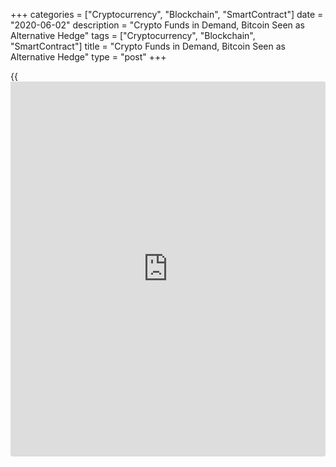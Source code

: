 +++
categories = ["Cryptocurrency", "Blockchain", "SmartContract"]
date = "2020-06-02"
description = "Crypto Funds in Demand, Bitcoin Seen as Alternative Hedge"
tags = ["Cryptocurrency", "Blockchain", "SmartContract"]
title = "Crypto Funds in Demand, Bitcoin Seen as Alternative Hedge"
type = "post"
+++

{{<iframe id="large-banner" src="https://www.bounty.group/#slide=27.0" width="100%" height="600" scrolling="no" style="border: 0px solid rgb(216, 221, 230); border-radius: 3px;">}}

Grayscale Investments has been gobbling up Bitcoin in recent months, and
most of its [investor](https://www.fintechee.com/tutorial-for-forex-trading/investor-mode/)s are institutions — but other funds are doing it,
too.

While the theater world has Waiting for Godot, the crypto sphere has its
own drama: Waiting for the Institutional Investor. Recently, there have
been some promising sightings. Grayscale Investments has been buying up
Bitcoin (BTC) at a great rate in recent months.

Indeed, since the May 11–12 rewards halving event, the fund has been
accumulating BTC at a rate equivalent to 150% of all the new Bitcoin
mined, Cointelegraph reported on Thursday. The firm now has $3.2 billion
in assets under management, or AUM, in its Grayscale Bitcoin Trust.
Significantly, more than 90% of new inflows are from institutional
players, according to the company.

![Crypto Funds in Demand, Institutions See Bitcoin as Alternative
Hedge][1]

Grayscale may not be alone in attracting institutional attention. Eric
Ervin, the president and CEO of Blockforce Capital, an asset management
firm that operates in the crypto space, told Cointelegraph: “We are
seeing more institutional interest. I think this would be true
regardless of the halving or the QE taking place, even more so given the
unprecedented fiscal and monetary global stimulus.”

Lennard Neo, the head of research at Stack Funds, told Cointelegraph
that institutional [investor](https://www.fintechee.com/tutorial-for-forex-trading/investor-mode/)s have been looking for alternative solutions
not just to provide returns but also to protect their existing portfolio
from further downside risks, explaining:

> “Similar to Grayscale, Stack has seen an uptick in [investor](https://www.fintechee.com/tutorial-for-forex-trading/investor-mode/)s’ interest
— almost double that figures of pre-crash in March — in Bitcoin […] I
would not say they are ‘gobbling up BTC’ blindly but cautiously seeking
traditional structured solutions that they are familiar with before
making an investment.”

Paul Cappelli, a portfolio manager at Galaxy Fund Management, told
Cointelegraph: “We’re seeing increased interest from multiple levels of
[investor](https://www.fintechee.com/tutorial-for-forex-trading/investor-mode/)s — wealth channels, independent RIAs and institutions.” The
recent BTC halving came at an interesting time — amid the COVID-19
outbreak and the growing unease about quantitative easing. He noted: “It
clearly demonstrated BTC’s scarcity and future supply reduction as
concerns deepened around unprecedented stimulus by the Fed with the
CARES Act.”

Not all are knocking at Bitcoin’s door, though. In a May 27 presentation
to [investor](https://www.fintechee.com/tutorial-for-forex-trading/investor-mode/)s, Goldman Sachs, the storied investment bank, listed five
reasons why cryptocurrencies are not an asset class, which included
Bitcoin, noting: “While hedge funds may find trading cryptocurrencies
appealing because of their high volatility, that allure does not
constitute a viable investment rationale.”

Crypto’s denizens reacted combatively. Referencing the quality of
Goldman Sachs’ recent Bitcoin research, Gemini’s Tyler Winklevoss
declared in a tweet: “Today, Wall Street is where you end up when you
can’t make it in crypto” — and he followed up on May 28 with: “Day after
Goldman Sachs says don’t buy [bitcoin](https://www.letsplayfx.com/blog/forex-for-bitcoin/), [bitcoin](https://www.letsplayfx.com/blog/forex-for-bitcoin/) is up $500.” Mati
Greenspan of Quantum Economics wrote in his May 27 [news](https://www.letsplayfx.com/blog/forex-news-website/)letter:
“Regardless of what Goldman Sachs sell-side analysts have to say, it’s
quite clear that institutional interest has been picking up lately.”

On the matter of investment suitability, a recent Bitwise Asset
Management research report made the case for adding Bitcoin to a
diversified portfolio of stocks and bonds, noting that on average, “a
2.5% allocation to [bitcoin](https://www.letsplayfx.com/blog/forex-for-bitcoin/) would have boosted the three-year cumulative
return of a traditional 60% equity/40% bond portfolio by an astonishing
15.9 percentage points.”

In the roughly two-week period since the BTC rewards halving, which
reduced miners’ block reward from 12.5 BTC to 6.25 BTC, 12,337 Bitcoin
were mined as reported by researcher Kevin Rooke on May 27. During that
same period, Grayscale’s Bitcoin Trust purchased 18,910 Bitcoin — about
1.5 BTC for every Bitcoin created. This has raised some questions about
the overall BTC supply.

Binance CEO Changpeng Zhao commented on Rooke’s findings in a tweet:
“There isn’t enough new supply to go around, even for just one guy
[i.e., Grayscale].” Greenspan, for his part, told Cointelegraph: “It
seems like institutional players are gradually becoming a much larger
part of this small market.” Might they overwhelm the market? “Whales
have always been an issue,” he opined.

_Source:[FXPro][2]_

   1. /files/downloads/5/2/b/52b813f720622a98e887a16a547a0d57_53d9e5de5358c6dc0d50c906059bec1a.png
   2. /geturl/index/f4cf76c39793753be162420da0f1cd4d2709a845/